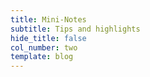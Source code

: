 ```yaml
---
title: Mini-Notes
subtitle: Tips and highlights
hide_title: false
col_number: two
template: blog
---
```

